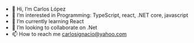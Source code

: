 - 👋 Hi, I’m Carlos López 
- 👀 I’m interested in Programming: TypeScript, react, .NET core, javascript
- 🌱 I’m currently learning React
- 💞️ I’m looking to collaborate on .Net
- 📫 How to reach me carlosignacio@yahoo.com

<!---
CharlyNN/CharlyNN is a ✨ special ✨ repository because its `README.md` (this file) appears on your GitHub profile.
You can click the Preview link to take a look at your changes.
--->
